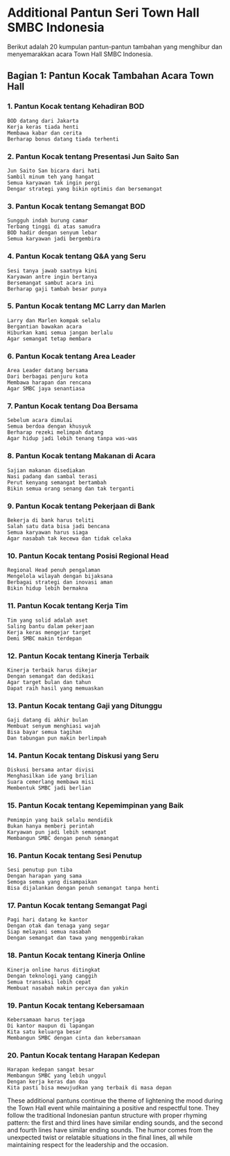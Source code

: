 # Additional Pantun Seri Town Hall SMBC Indonesia

Berikut adalah 20 kumpulan pantun-pantun tambahan yang menghibur dan menyemarakkan acara Town Hall SMBC Indonesia.

## Bagian 1: Pantun Kocak Tambahan Acara Town Hall

### 1. Pantun Kocak tentang Kehadiran BOD
```
BOD datang dari Jakarta
Kerja keras tiada henti
Membawa kabar dan cerita
Berharap bonus datang tiada terhenti
```

### 2. Pantun Kocak tentang Presentasi Jun Saito San
```
Jun Saito San bicara dari hati
Sambil minum teh yang hangat
Semua karyawan tak ingin pergi
Dengar strategi yang bikin optimis dan bersemangat
```

### 3. Pantun Kocak tentang Semangat BOD
```
Sungguh indah burung camar
Terbang tinggi di atas samudra
BOD hadir dengan senyum lebar
Semua karyawan jadi bergembira
```

### 4. Pantun Kocak tentang Q&A yang Seru
```
Sesi tanya jawab saatnya kini
Karyawan antre ingin bertanya
Bersemangat sambut acara ini
Berharap gaji tambah besar punya
```

### 5. Pantun Kocak tentang MC Larry dan Marlen
```
Larry dan Marlen kompak selalu
Bergantian bawakan acara
Hiburkan kami semua jangan berlalu
Agar semangat tetap membara
```

### 6. Pantun Kocak tentang Area Leader
```
Area Leader datang bersama
Dari berbagai penjuru kota
Membawa harapan dan rencana
Agar SMBC jaya senantiasa
```

### 7. Pantun Kocak tentang Doa Bersama
```
Sebelum acara dimulai
Semua berdoa dengan khusyuk
Berharap rezeki melimpah datang
Agar hidup jadi lebih tenang tanpa was-was
```

### 8. Pantun Kocak tentang Makanan di Acara
```
Sajian makanan disediakan
Nasi padang dan sambal terasi
Perut kenyang semangat bertambah
Bikin semua orang senang dan tak terganti
```

### 9. Pantun Kocak tentang Pekerjaan di Bank
```
Bekerja di bank harus teliti
Salah satu data bisa jadi bencana
Semua karyawan harus siaga
Agar nasabah tak kecewa dan tidak celaka
```

### 10. Pantun Kocak tentang Posisi Regional Head
```
Regional Head penuh pengalaman
Mengelola wilayah dengan bijaksana
Berbagai strategi dan inovasi aman
Bikin hidup lebih bermakna
```

### 11. Pantun Kocak tentang Kerja Tim
```
Tim yang solid adalah aset
Saling bantu dalam pekerjaan
Kerja keras mengejar target
Demi SMBC makin terdepan
```

### 12. Pantun Kocak tentang Kinerja Terbaik
```
Kinerja terbaik harus dikejar
Dengan semangat dan dedikasi
Agar target bulan dan tahun
Dapat raih hasil yang memuaskan
```

### 13. Pantun Kocak tentang Gaji yang Ditunggu
```
Gaji datang di akhir bulan
Membuat senyum menghiasi wajah
Bisa bayar semua tagihan
Dan tabungan pun makin berlimpah
```

### 14. Pantun Kocak tentang Diskusi yang Seru
```
Diskusi bersama antar divisi
Menghasilkan ide yang brilian
Suara cemerlang membawa misi
Membentuk SMBC jadi berlian
```

### 15. Pantun Kocak tentang Kepemimpinan yang Baik
```
Pemimpin yang baik selalu mendidik
Bukan hanya memberi perintah
Karyawan pun jadi lebih semangat
Membangun SMBC dengan penuh semangat
```

### 16. Pantun Kocak tentang Sesi Penutup
```
Sesi penutup pun tiba
Dengan harapan yang sama
Semoga semua yang disampaikan
Bisa dijalankan dengan penuh semangat tanpa henti
```

### 17. Pantun Kocak tentang Semangat Pagi
```
Pagi hari datang ke kantor
Dengan otak dan tenaga yang segar
Siap melayani semua nasabah
Dengan semangat dan tawa yang menggembirakan
```

### 18. Pantun Kocak tentang Kinerja Online
```
Kinerja online harus ditingkat
Dengan teknologi yang canggih
Semua transaksi lebih cepat
Membuat nasabah makin percaya dan yakin
```

### 19. Pantun Kocak tentang Kebersamaan
```
Kebersamaan harus terjaga
Di kantor maupun di lapangan
Kita satu keluarga besar
Membangun SMBC dengan cinta dan kebersamaan
```

### 20. Pantun Kocak tentang Harapan Kedepan
```
Harapan kedepan sangat besar
Membangun SMBC yang lebih unggul
Dengan kerja keras dan doa
Kita pasti bisa mewujudkan yang terbaik di masa depan
```

These additional pantuns continue the theme of lightening the mood during the Town Hall event while maintaining a positive and respectful tone. They follow the traditional Indonesian pantun structure with proper rhyming pattern: the first and third lines have similar ending sounds, and the second and fourth lines have similar ending sounds. The humor comes from the unexpected twist or relatable situations in the final lines, all while maintaining respect for the leadership and the occasion.
